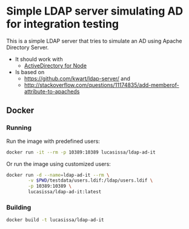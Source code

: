 # Simple LDAP server simulating AD for integration testing

This is a simple LDAP server that tries to simulate an AD using 
Apache Directory Server.

* It should work with
   * [ActiveDirectory for Node](https://www.npmjs.com/package/activedirectory)
* Is based on 
   * https://github.com/kwart/ldap-server/ and 
   * http://stackoverflow.com/questions/11174835/add-memberof-attribute-to-apacheds 


## Docker

### Running

Run the image with predefined users:

```bash
docker run -it --rm -p 10389:10389 lucasissa/ldap-ad-it
```

Or run the image using customized users:

```bash
docker run -d --name=ldap-ad-it --rm \
        -v $PWD/testdata/users.ldif:/ldap/users.ldif \
        -p 10389:10389 \
        lucasissa/ldap-ad-it:latest
```


### Building

```bash
docker build -t lucasissa/ldap-ad-it
```

